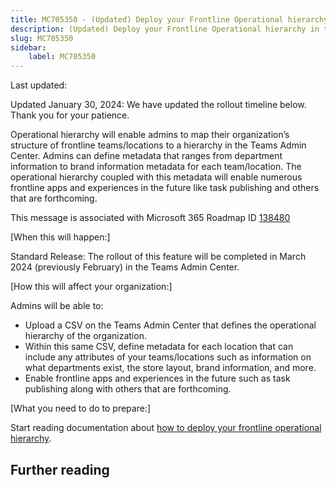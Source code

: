 ```yaml
---
title: MC705350 - (Updated) Deploy your Frontline Operational hierarchy in the Teams Admin Center
description: (Updated) Deploy your Frontline Operational hierarchy in the Teams Admin Center
slug: MC705350
sidebar:
    label: MC705350
---
```



Last updated: 

<p style="">Updated January 30, 2024: We have updated the rollout timeline below. Thank you for your patience.</p><p style="">Operational hierarchy will enable admins to map their organization’s structure of frontline teams/locations to a hierarchy in the Teams Admin Center. Admins can define metadata that ranges from department information to brand information metadata for each team/location. The operational hierarchy coupled with this metadata will enable numerous frontline apps and experiences in the future like task publishing and others that are forthcoming.<br></p><p>This message is associated with Microsoft 365 Roadmap ID <a href="https://www.microsoft.com/microsoft-365/roadmap?filters=&amp;searchterms=138480" target="_blank">138480</a></p>
<p>[When this will happen:]</p>

<p>Standard Release: The rollout of this feature will be completed in March 2024 (previously February) in the Teams Admin Center.</p>

<p>[How this will affect your organization:]</p>

<p>Admins will be able to:
</p><ul><li>Upload a CSV on the Teams Admin Center that defines the operational hierarchy of the organization.
</li><li>Within this same CSV, define metadata for each location that can include any attributes of your teams/locations such as information on what departments exist, the store layout, brand information, and more.</li><li>Enable frontline apps and experiences in the future such as task publishing along with others that are forthcoming.</li></ul>
<p>[What you need to do to prepare:]</p>
<p>Start reading documentation about&nbsp;<a href="https://learn.microsoft.com/microsoft-365/frontline/deploy-frontline-operational-hierarchy?view=o365-worldwide" target="_blank">how to deploy your frontline operational hierarchy</a>.</p>

## Further reading
